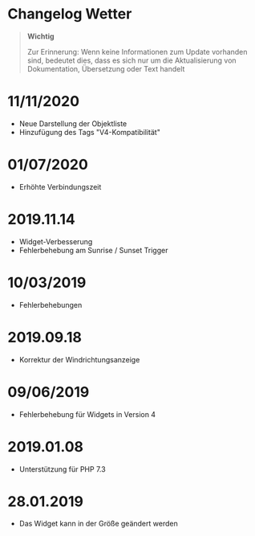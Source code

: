 # Changelog Wetter

>**Wichtig**
>
>Zur Erinnerung: Wenn keine Informationen zum Update vorhanden sind, bedeutet dies, dass es sich nur um die Aktualisierung von Dokumentation, Übersetzung oder Text handelt

# 11/11/2020

- Neue Darstellung der Objektliste
- Hinzufügung des Tags "V4-Kompatibilität"

# 01/07/2020

- Erhöhte Verbindungszeit

# 2019.11.14

- Widget-Verbesserung
- Fehlerbehebung am Sunrise / Sunset Trigger

# 10/03/2019

- Fehlerbehebungen

# 2019.09.18

- Korrektur der Windrichtungsanzeige

# 09/06/2019

- Fehlerbehebung für Widgets in Version 4

# 2019.01.08

- Unterstützung für PHP 7.3

# 28.01.2019

- Das Widget kann in der Größe geändert werden
